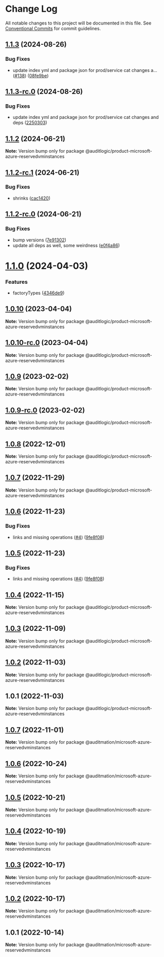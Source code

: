 # Change Log

All notable changes to this project will be documented in this file.
See [Conventional Commits](https://conventionalcommits.org) for commit guidelines.

## [1.1.3](https://github.com/auditlogic/product/compare/@auditlogic/product-microsoft-azure-reservedvminstances@1.1.2...@auditlogic/product-microsoft-azure-reservedvminstances@1.1.3) (2024-08-26)


### Bug Fixes

* update index yml and package json for prod/service cat changes a… ([#138](https://github.com/auditlogic/product/issues/138)) ([08fe9be](https://github.com/auditlogic/product/commit/08fe9beb1c8457462a19bc69caa02e6212d97e1a))





## [1.1.3-rc.0](https://github.com/auditlogic/product/compare/@auditlogic/product-microsoft-azure-reservedvminstances@1.1.2...@auditlogic/product-microsoft-azure-reservedvminstances@1.1.3-rc.0) (2024-08-26)


### Bug Fixes

* update index yml and package json for prod/service cat changes and deps ([2250303](https://github.com/auditlogic/product/commit/225030363a363608240135b7ebed386b28f01e4b))





## [1.1.2](https://github.com/auditlogic/product/compare/@auditlogic/product-microsoft-azure-reservedvminstances@1.1.2-rc.1...@auditlogic/product-microsoft-azure-reservedvminstances@1.1.2) (2024-06-21)

**Note:** Version bump only for package @auditlogic/product-microsoft-azure-reservedvminstances





## [1.1.2-rc.1](https://github.com/auditlogic/product/compare/@auditlogic/product-microsoft-azure-reservedvminstances@1.1.2-rc.0...@auditlogic/product-microsoft-azure-reservedvminstances@1.1.2-rc.1) (2024-06-21)


### Bug Fixes

* shrinks ([cac1420](https://github.com/auditlogic/product/commit/cac14200fefcd8183ab69fe89a47bd3f70f563e9))





## [1.1.2-rc.0](https://github.com/auditlogic/product/compare/@auditlogic/product-microsoft-azure-reservedvminstances@1.1.0...@auditlogic/product-microsoft-azure-reservedvminstances@1.1.2-rc.0) (2024-06-21)


### Bug Fixes

* bump versions ([7e91302](https://github.com/auditlogic/product/commit/7e913023b8b312150ed7762c32fbbe616be71de5))
* update all deps as well, some weirdness ([e0f4a86](https://github.com/auditlogic/product/commit/e0f4a864714e2d3de6bbf3da014d5312fe53be2f))





# [1.1.0](https://github.com/auditlogic/product/compare/@auditlogic/product-microsoft-azure-reservedvminstances@1.0.10...@auditlogic/product-microsoft-azure-reservedvminstances@1.1.0) (2024-04-03)


### Features

* factoryTypes ([4346de9](https://github.com/auditlogic/product/commit/4346de92693aee892fccf725338ffc7b80ab182b))





## [1.0.10](https://github.com/auditlogic/product/compare/@auditlogic/product-microsoft-azure-reservedvminstances@1.0.9...@auditlogic/product-microsoft-azure-reservedvminstances@1.0.10) (2023-04-04)

**Note:** Version bump only for package @auditlogic/product-microsoft-azure-reservedvminstances





## [1.0.10-rc.0](https://github.com/auditlogic/product/compare/@auditlogic/product-microsoft-azure-reservedvminstances@1.0.9...@auditlogic/product-microsoft-azure-reservedvminstances@1.0.10-rc.0) (2023-04-04)

**Note:** Version bump only for package @auditlogic/product-microsoft-azure-reservedvminstances





## [1.0.9](https://github.com/auditlogic/product/compare/@auditlogic/product-microsoft-azure-reservedvminstances@1.0.8...@auditlogic/product-microsoft-azure-reservedvminstances@1.0.9) (2023-02-02)

**Note:** Version bump only for package @auditlogic/product-microsoft-azure-reservedvminstances





## [1.0.9-rc.0](https://github.com/auditlogic/product/compare/@auditlogic/product-microsoft-azure-reservedvminstances@1.0.8...@auditlogic/product-microsoft-azure-reservedvminstances@1.0.9-rc.0) (2023-02-02)

**Note:** Version bump only for package @auditlogic/product-microsoft-azure-reservedvminstances





## [1.0.8](https://github.com/auditlogic/product/compare/@auditlogic/product-microsoft-azure-reservedvminstances@1.0.7...@auditlogic/product-microsoft-azure-reservedvminstances@1.0.8) (2022-12-01)

**Note:** Version bump only for package @auditlogic/product-microsoft-azure-reservedvminstances





## [1.0.7](https://github.com/auditlogic/product/compare/@auditlogic/product-microsoft-azure-reservedvminstances@1.0.6...@auditlogic/product-microsoft-azure-reservedvminstances@1.0.7) (2022-11-29)

**Note:** Version bump only for package @auditlogic/product-microsoft-azure-reservedvminstances





## [1.0.6](https://github.com/auditlogic/product/compare/@auditlogic/product-microsoft-azure-reservedvminstances@1.0.4...@auditlogic/product-microsoft-azure-reservedvminstances@1.0.6) (2022-11-23)


### Bug Fixes

* links and missing operations ([#4](https://github.com/auditlogic/product/issues/4)) ([9fe8f08](https://github.com/auditlogic/product/commit/9fe8f08fe7c57fdb79f991ac35bd6ac2e7dcad38))





## [1.0.5](https://github.com/auditlogic/product/compare/@auditlogic/product-microsoft-azure-reservedvminstances@1.0.4...@auditlogic/product-microsoft-azure-reservedvminstances@1.0.5) (2022-11-23)


### Bug Fixes

* links and missing operations ([#4](https://github.com/auditlogic/product/issues/4)) ([9fe8f08](https://github.com/auditlogic/product/commit/9fe8f08fe7c57fdb79f991ac35bd6ac2e7dcad38))





## [1.0.4](https://github.com/auditlogic/product/compare/@auditlogic/product-microsoft-azure-reservedvminstances@1.0.3...@auditlogic/product-microsoft-azure-reservedvminstances@1.0.4) (2022-11-15)

**Note:** Version bump only for package @auditlogic/product-microsoft-azure-reservedvminstances





## [1.0.3](https://github.com/auditlogic/product/compare/@auditlogic/product-microsoft-azure-reservedvminstances@1.0.2...@auditlogic/product-microsoft-azure-reservedvminstances@1.0.3) (2022-11-09)

**Note:** Version bump only for package @auditlogic/product-microsoft-azure-reservedvminstances





## [1.0.2](https://github.com/auditlogic/product/compare/@auditlogic/product-microsoft-azure-reservedvminstances@1.0.1...@auditlogic/product-microsoft-azure-reservedvminstances@1.0.2) (2022-11-03)

**Note:** Version bump only for package @auditlogic/product-microsoft-azure-reservedvminstances





## 1.0.1 (2022-11-03)

**Note:** Version bump only for package @auditlogic/product-microsoft-azure-reservedvminstances





## [1.0.7](https://github.com/auditmation/store-content/compare/@auditmation/microsoft-azure-reservedvminstances@1.0.6...@auditmation/microsoft-azure-reservedvminstances@1.0.7) (2022-11-01)

**Note:** Version bump only for package @auditmation/microsoft-azure-reservedvminstances





## [1.0.6](https://github.com/auditmation/store-content/compare/@auditmation/microsoft-azure-reservedvminstances@1.0.5...@auditmation/microsoft-azure-reservedvminstances@1.0.6) (2022-10-24)

**Note:** Version bump only for package @auditmation/microsoft-azure-reservedvminstances





## [1.0.5](https://github.com/auditmation/store-content/compare/@auditmation/microsoft-azure-reservedvminstances@1.0.4...@auditmation/microsoft-azure-reservedvminstances@1.0.5) (2022-10-21)

**Note:** Version bump only for package @auditmation/microsoft-azure-reservedvminstances





## [1.0.4](https://github.com/auditmation/store-content/compare/@auditmation/microsoft-azure-reservedvminstances@1.0.3...@auditmation/microsoft-azure-reservedvminstances@1.0.4) (2022-10-19)

**Note:** Version bump only for package @auditmation/microsoft-azure-reservedvminstances





## [1.0.3](https://github.com/auditmation/store-content/compare/@auditmation/microsoft-azure-reservedvminstances@1.0.2...@auditmation/microsoft-azure-reservedvminstances@1.0.3) (2022-10-17)

**Note:** Version bump only for package @auditmation/microsoft-azure-reservedvminstances





## [1.0.2](https://github.com/auditmation/store-content/compare/@auditmation/microsoft-azure-reservedvminstances@1.0.1...@auditmation/microsoft-azure-reservedvminstances@1.0.2) (2022-10-17)

**Note:** Version bump only for package @auditmation/microsoft-azure-reservedvminstances





## 1.0.1 (2022-10-14)

**Note:** Version bump only for package @auditmation/microsoft-azure-reservedvminstances
